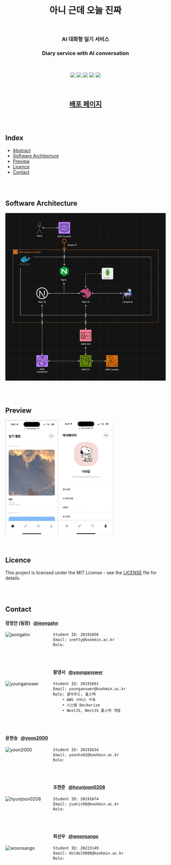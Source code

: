 <h1 align="center">
	아니 근데 오늘 진짜
</h1>

</br>

<h3 align="center">
	AI 대화형 일기 서비스
</h3>

<h3 align="center">
	Diary service with AI conversation
</h3>

</br>
</br>

<div align="center">
	<img src="https://img.shields.io/badge/-Nginx-009639?style=flat-square&logo=Nginx&logoColor=white">
	<img src="https://img.shields.io/badge/-NextJS-000000?style=flat-square&logo=nextdotjs&logoColor=white">
	<img src="https://img.shields.io/badge/-NestJS-E0234E?style=flat-square&logo=NestJS&logoColor=white">
	<img src="https://img.shields.io/badge/-MongoDB-47A248?style=flat-square&logo=MongoDB&logoColor=white">
	<img src="https://img.shields.io/badge/-Flask-000000?style=flat-square&logo=Flask&logoColor=white">
</div>

</br>
</br>

<h2 align="center">
	<a href="https://you-know-what.com">배포 페이지</a>
</h2>

</br>
</br>

## Index

-   [Abstract](#abstract)
-   [Software Architecture](#software-architecture)
-   [Preview](#preview)
-   [Licence](#licence)
-   [Contact](#contact)

</br>
</br>

## Software Architecture

![Software Architecture](./assets/Software%20Architecture.png)

</br>
</br>

## Preview

<div width="100%">
	<img src="/assets/diary-preview-image.png" width="33%" height="33%" alt="Diary preview image">
	<img src="/assets/mypage-preview-image.png" width="33%" height="33%" alt="Mypage preview image">
</div>

</br>
</br>

## Licence

This project is licensed under the MIT License - see the [LICENSE](./LICENSE) file for details.

</br>
</br>

## Contact

#### 장정안 (팀장) &nbsp;&nbsp;[@jeongahn](https://github.com/jeongahn)

<img align="left" src="https://github.com/kookmin-sw/capstone-2024-13/assets/55086725/1e1510b1-ef67-4b51-a26f-c43732682617" width="150" height="150" alt="jeongahn">

```
Student ID: 20191658
Email: inetty@kookmin.ac.kr
Role:
```

<br/>
<br/>

#### 황영서 &nbsp;&nbsp;[@younganswer](https://github.com/younganswer)

<img align="left" src="https://github.com/younganswer/capstone/assets/55086725/71a27285-3ab5-4829-a82f-16e9af05dcd5" width="150" height="150" alt="younganswer">

```
Student ID: 20191691
Email: younganswer@kookmin.ac.kr
Role: 클라우드, 풀스택
	• AWS 서비스 구축
	• 시스템 Dockerize
	• NextJS, NestJS 풀스택 개발
```

<br/>
<br/>

#### 윤현승 &nbsp;&nbsp;[@yoon2000](https://github.com/yoon2000)

<img align="left" src="" width="150" height="150" alt="yoon2000">

```
Student ID: 20191634
Email: yoonhs02@kookmin.ac.kr
Role:
```

<br/>
<br/>

#### 조현준 &nbsp;&nbsp;[@hyunjoon0208](https://github.com/hyunjoon0208)

<img align="left" src="" width="150" height="150" alt="hyunjoon0208">

```
Student ID: 20191674
Email: juatis96@kookmin.ac.kr
Role:
```

<br/>
<br/>

#### 최선우 &nbsp;&nbsp;[@woonsango](https://github.com/woonsango)

<img align="left" src="" width="150" height="150" alt="woonsango">

```
Student ID: 20223149
Email: doldol9080@kookmin.ac.kr
Role:
```

